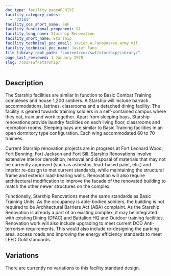 ```yaml
---
doc_type: facility_pageARCHIVE
facility_category_codes:
  - "72181"
facility_cos_short_name: SWF
facility_functional_proponent: G1
facility_long_name: Starship Renovation
facility_short_name: Starship
facility_technical_poc_email: Javier.A.Fano@usace.army.mil
facility_technical_poc_name: Javier Fano
file_library_root_path: "content/cos/swf/starship/Library/"
page_last_reviewed: 1 January 1970
slug: /cos/swf/starship/
---
```


## Description

The Starship facilities are similar in function to Basic Combat Training complexes and house 1,200 soldiers. A Starship will include barrack accommodations, latrines, classrooms and a detached dining facility. The facility is geared towards training soldiers in a self-contained campus where they eat, train and work
together. Apart from sleeping bays, Starship renovations provide laundry facilities on each living floor, classrooms and recreation rooms. Sleeping bays are similar to Basic Training facilities in an open dormitory type configuration. Each wing accommodated 60 to 70 trainees.

Current Starship renovation projects are in progress at Fort Leonard Wood, Fort Benning, Fort Jackson and Fort Sill. Starship Renovations involve extensive interior demolition, removal and disposal of materials that may not be currently approved (such as asbestos, lead-based paint, etc.) and interior re-design to met current standards, while maintaining the structural frame and exterior load-bearing walls. Renovation will also require architectural modification to improve the facade of the renovated building to match the other newer structures on the complex.

Functionally, Starship Renovations meet the same standards as Basic Training Units. As the occupancy is able-bodied soldiers, the building is not required to be Architectural Barriers Act (ABA) complaint. As the Starship Renovation is already a part of an existing complex, it may be integrated with existing Dining (DFAC) and Battalion HQ and Outdoor training facilities. Renovation work will also include upgrading to meet current DOD Anti-terrorism requirements. This would also include re-designing the parking area, access roads and improving the energy efficiency standards to meet LEED Gold standards.

## Variations

There are currently no variations to this facility standard design.
